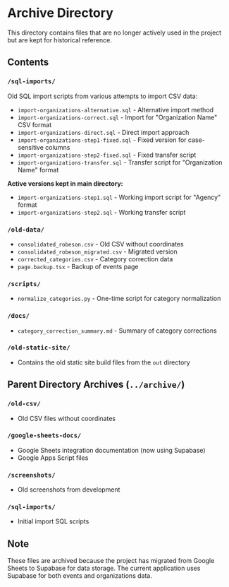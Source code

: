 # Archive Directory

This directory contains files that are no longer actively used in the project but are kept for historical reference.

## Contents

### `/sql-imports/`
Old SQL import scripts from various attempts to import CSV data:
- `import-organizations-alternative.sql` - Alternative import method
- `import-organizations-correct.sql` - Import for "Organization Name" CSV format
- `import-organizations-direct.sql` - Direct import approach
- `import-organizations-step1-fixed.sql` - Fixed version for case-sensitive columns
- `import-organizations-step2-fixed.sql` - Fixed transfer script
- `import-organizations-transfer.sql` - Transfer script for "Organization Name" format

**Active versions kept in main directory:**
- `import-organizations-step1.sql` - Working import script for "Agency" format
- `import-organizations-step2.sql` - Working transfer script

### `/old-data/`
- `consolidated_robeson.csv` - Old CSV without coordinates
- `consolidated_robeson_migrated.csv` - Migrated version
- `corrected_categories.csv` - Category correction data
- `page.backup.tsx` - Backup of events page

### `/scripts/`
- `normalize_categories.py` - One-time script for category normalization

### `/docs/`
- `category_correction_summary.md` - Summary of category corrections

### `/old-static-site/`
- Contains the old static site build files from the `out` directory

## Parent Directory Archives (`../archive/`)

### `/old-csv/`
- Old CSV files without coordinates

### `/google-sheets-docs/`
- Google Sheets integration documentation (now using Supabase)
- Google Apps Script files

### `/screenshots/`
- Old screenshots from development

### `/sql-imports/`
- Initial import SQL scripts

## Note
These files are archived because the project has migrated from Google Sheets to Supabase for data storage. The current application uses Supabase for both events and organizations data.